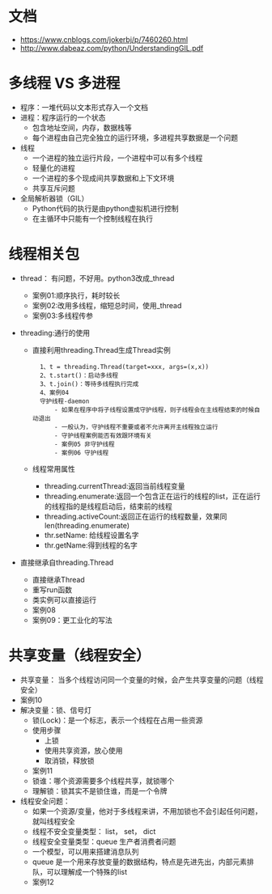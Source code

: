 # 文档
 - https://www.cnblogs.com/jokerbj/p/7460260.html
 - http://www.dabeaz.com/python/UnderstandingGIL.pdf
# 多线程 VS 多进程
 - 程序：一堆代码以文本形式存入一个文档
 - 进程：程序运行的一个状态
    - 包含地址空间，内存，数据栈等
    - 每个进程由自己完全独立的运行环境，多进程共享数据是一个问题 
 - 线程
    - 一个进程的独立运行片段，一个进程中可以有多个线程
    - 轻量化的进程
    - 一个进程的多个现成间共享数据和上下文环境
    - 共享互斥问题
 - 全局解析器锁（GIL）
    - Python代码的执行是由python虚拟机进行控制
    - 在主循环中只能有一个控制线程在执行
    
# 线程相关包
  - thread： 有问题，不好用。python3改成_thread
    - 案例01:顺序执行，耗时较长
    - 案例02:改用多线程，缩短总时间，使用_thread
    - 案例03:多线程传参
    
  - threading:通行的使用
    - 直接利用threading.Thread生成Thread实例
        
            
            1、t = threading.Thread(target=xxx, args=(x,x))
            2、t.start()：启动多线程
            3、t.join()：等待多线程执行完成
            4、案例04
            守护线程-daemon
                - 如果在程序中将子线程设置成守护线程，则子线程会在主线程结束的时候自动退出
                - 一般认为，守护线程不重要或者不允许离开主线程独立运行
                - 守护线程案例能否有效跟环境有关
                - 案例05 非守护线程
                - 案例06 守护线程
                
                
    - 线程常用属性
        - threading.currentThread:返回当前线程变量
        - threading.enumerate:返回一个包含正在运行的线程的list，正在运行的线程指的是线程启动后，结束前的线程
        - threading.activeCount:返回正在运行的线程数量，效果同len(threading.enumerate)
        - thr.setName: 给线程设置名字
        - thr.getName:得到线程的名字  
        
  - 直接继承自threading.Thread
       - 直接继承Thread
       - 重写run函数
       - 类实例可以直接运行
       - 案例08
       - 案例09：更工业化的写法
     
     
# 共享变量（线程安全）
 - 共享变量： 当多个线程访问同一个变量的时候，会产生共享变量的问题（线程安全）
 - 案例10
 - 解决变量：锁、信号灯
    - 锁(Lock)：是一个标志，表示一个线程在占用一些资源
    - 使用步骤
        - 上锁
        - 使用共享资源，放心使用
        - 取消锁，释放锁
    - 案例11        
    - 锁谁：哪个资源需要多个线程共享，就锁哪个
    - 理解锁：锁其实不是锁住谁，而是一个令牌
 - 线程安全问题：
    - 如果一个资源/变量，他对于多线程来讲，不用加锁也不会引起任何问题，就叫线程安全
    - 线程不安全变量类型： list， set， dict
    - 线程安全变量类型：queue
 生产者消费者问题
    - 一个模型，可以用来搭建消息队列
    - queue 是一个用来存放变量的数据结构，特点是先进先出，内部元素排队，可以理解成一个特殊的list
    - 案例12